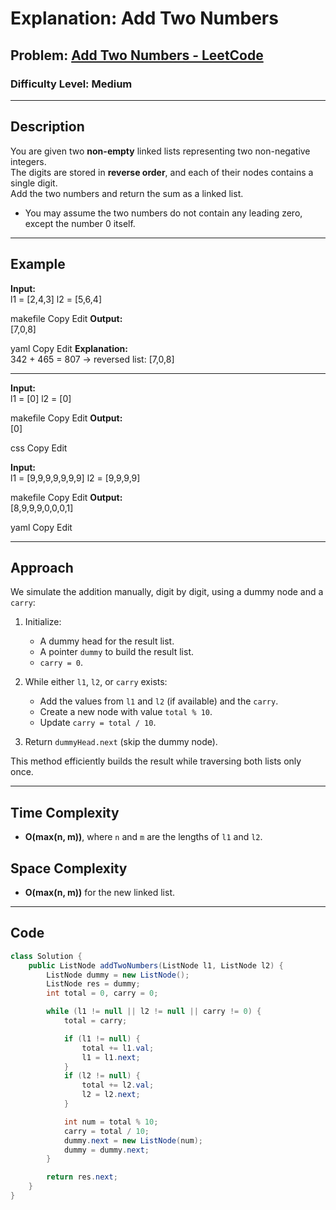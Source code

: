 # **Explanation: Add Two Numbers**

## **Problem:** [Add Two Numbers - LeetCode](https://leetcode.com/problems/add-two-numbers/)

### **Difficulty Level:** Medium

---

## **Description**  
You are given two **non-empty** linked lists representing two non-negative integers.  
The digits are stored in **reverse order**, and each of their nodes contains a single digit.  
Add the two numbers and return the sum as a linked list.

- You may assume the two numbers do not contain any leading zero, except the number 0 itself.

---

## **Example**

**Input:**  
l1 = [2,4,3]
l2 = [5,6,4]

makefile
Copy
Edit
**Output:**  
[7,0,8]

yaml
Copy
Edit
**Explanation:**  
342 + 465 = 807 → reversed list: [7,0,8]

---

**Input:**  
l1 = [0]
l2 = [0]

makefile
Copy
Edit
**Output:**  
[0]

css
Copy
Edit

**Input:**  
l1 = [9,9,9,9,9,9,9]
l2 = [9,9,9,9]

makefile
Copy
Edit
**Output:**  
[8,9,9,9,0,0,0,1]

yaml
Copy
Edit

---

## **Approach**

We simulate the addition manually, digit by digit, using a dummy node and a `carry`:

1. Initialize:
   - A dummy head for the result list.
   - A pointer `dummy` to build the result list.
   - `carry = 0`.

2. While either `l1`, `l2`, or `carry` exists:
   - Add the values from `l1` and `l2` (if available) and the `carry`.
   - Create a new node with value `total % 10`.
   - Update `carry = total / 10`.

3. Return `dummyHead.next` (skip the dummy node).

This method efficiently builds the result while traversing both lists only once.

---

## **Time Complexity**
- **O(max(n, m))**, where `n` and `m` are the lengths of `l1` and `l2`.

## **Space Complexity**
- **O(max(n, m))** for the new linked list.

---

## **Code**

```java
class Solution {
    public ListNode addTwoNumbers(ListNode l1, ListNode l2) {
        ListNode dummy = new ListNode();
        ListNode res = dummy;
        int total = 0, carry = 0;

        while (l1 != null || l2 != null || carry != 0) {
            total = carry;

            if (l1 != null) {
                total += l1.val;
                l1 = l1.next;
            }
            if (l2 != null) {
                total += l2.val;
                l2 = l2.next;
            }

            int num = total % 10;
            carry = total / 10;
            dummy.next = new ListNode(num);
            dummy = dummy.next;
        }

        return res.next;        
    }
}
